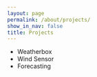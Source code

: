 ```yaml
---
layout: page
permalink: /about/projects/
show_in_nav: false
title: Projects
---
```


* Weatherbox
* Wind Sensor
* Forecasting



